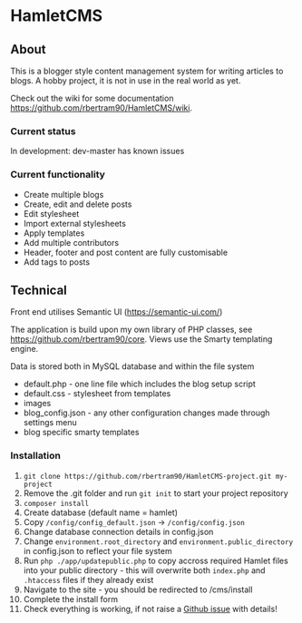 # HamletCMS

## About
This is a blogger style content management system for writing articles to blogs. A hobby project, it is not in use in the real world as yet.

Check out the wiki for some documentation https://github.com/rbertram90/HamletCMS/wiki.

### Current status
In development: dev-master has known issues

### Current functionality
 * Create multiple blogs
 * Create, edit and delete posts
 * Edit stylesheet
 * Import external stylesheets
 * Apply templates
 * Add multiple contributors
 * Header, footer and post content are fully customisable
 * Add tags to posts

## Technical
Front end utilises Semantic UI (https://semantic-ui.com/)

The application is build upon my own library of PHP classes, see https://github.com/rbertram90/core. Views use the Smarty templating engine.

Data is stored both in MySQL database and within the file system
 * default.php - one line file which includes the blog setup script
 * default.css - stylesheet from templates
 * images
 * blog_config.json - any other configuration changes made through settings menu
 * blog specific smarty templates

### Installation
1. `git clone https://github.com/rbertram90/HamletCMS-project.git my-project`
2. Remove the .git folder and run `git init` to start your project repository
3. `composer install`
4. Create database (default name = hamlet)
5. Copy `/config/config_default.json` -> `/config/config.json`
6. Change database connection details in config.json
7. Change `environment.root_directory` and `environment.public_directory` in config.json to reflect your file system
8. Run `php ./app/updatepublic.php` to copy accross required Hamlet files into your public directory - this will overwrite both `index.php` and `.htaccess` files if they already exist
9. Navigate to the site - you should be redirected to /cms/install
10. Complete the install form
11. Check everything is working, if not raise a <a href="https://github.com/rbertram90/HamletCMS/issues">Github issue</a> with details!
